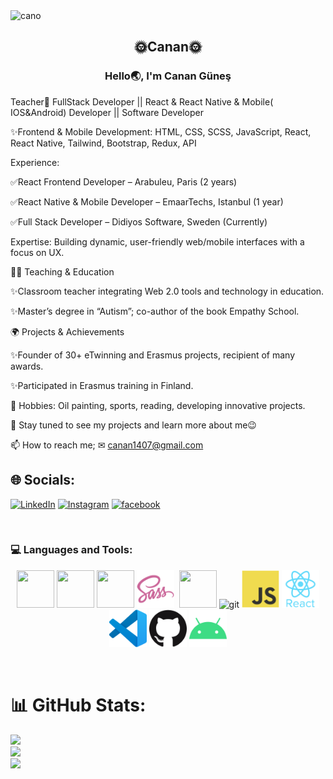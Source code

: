 <img margin-left=800px width="600" height="500" alt="cano" src="https://github.com/user-attachments/assets/9a05a95f-1b98-468e-9723-4cf0834666b9" />



<h2 align="center"> 🌞Canan🌞</h2>

<h3 align="center">Hello🌏, I'm Canan Güneş</h3>

Teacher🏅 FullStack Developer || React & React Native & Mobile( IOS&Android) Developer || Software Developer

✨Frontend & Mobile Development: HTML, CSS, SCSS, JavaScript, React, React Native, Tailwind, Bootstrap, Redux, API

Experience:

✅React Frontend Developer – Arabuleu, Paris (2 years)

✅React Native & Mobile Developer – EmaarTechs, Istanbul (1 year)

✅Full Stack Developer – Didiyos Software, Sweden (Currently)

Expertise: Building dynamic, user-friendly web/mobile interfaces with a focus on UX.

👩‍🏫 Teaching & Education

✨Classroom teacher integrating Web 2.0 tools and technology in education.

✨Master’s degree in “Autism”; co-author of the book Empathy School.

🌍 Projects & Achievements

✨Founder of 30+ eTwinning and Erasmus projects, recipient of many awards.

✨Participated in Erasmus training in Finland.

🎨 Hobbies: Oil painting, sports, reading, developing innovative projects.

💫 Stay tuned to see my projects and learn more about me😉

📫 How to reach me;
✉ canan1407@gmail.com

## 🌐 Socials:
[![LinkedIn](https://img.shields.io/badge/LinkedIn-%230077B5.svg?logo=linkedin&logoColor=white)](https://linkedin.com/in/canan-güneş-akgül) [![Instagram](https://img.shields.io/badge/Instagram-%23E4405F.svg?logo=Instagram&logoColor=white)](https://instagram.com/cnn_gunes06) [![facebook](https://img.shields.io/badge/facebook-%230077B5.svg?logo=facebook&logoColor=white)](https://www.facebook.com/) 

<br />


### 💻 Languages and Tools:
<p align="center">
    <img src="https://cdn.jsdelivr.net/gh/devicons/devicon/icons/git/git-plain-wordmark.svg" height="60" width="60"/>
    <img src="https://cdn.jsdelivr.net/gh/devicons/devicon/icons/html5/html5-original-wordmark.svg" height="60" width="60"/>
    <img src="https://cdn.jsdelivr.net/gh/devicons/devicon/icons/css3/css3-original-wordmark.svg" height="60" width="60"/>
    <img src="https://github.com/devicons/devicon/blob/master/icons/sass/sass-original.svg" title="SASS" alt="SASS" width="60" height="60"/>&nbsp;
    <img src="https://cdn.jsdelivr.net/gh/devicons/devicon/icons/bootstrap/bootstrap-original-wordmark.svg" height="60" width="60"/> 
    <img src="https://www.vectorlogo.zone/logos/git-scm/git-scm-icon.svg" alt="git" width="60" height="60"/> 
    <img src="https://raw.githubusercontent.com/devicons/devicon/master/icons/javascript/javascript-original.svg" alt="javascript" width="60" height="60"/>  
    <img src="https://raw.githubusercontent.com/devicons/devicon/master/icons/react/react-original-wordmark.svg" alt="react" width="60" height="60"/> 
    <img src="https://raw.githubusercontent.com/github/explore/80688e429a7d4ef2fca1e82350fe8e3517d3494d/topics/visual-studio-code/visual-studio-code.png" widht="60" height="60" />
    <img src="https://raw.githubusercontent.com/github/explore/78df643247d429f6cc873026c0622819ad797942/topics/github/github.png" widht="60" height="60" />
    <img src="https://raw.githubusercontent.com/github/explore/80688e429a7d4ef2fca1e82350fe8e3517d3494d/topics/android/android.png" widht="60" height="60" />
<br />
</p>


<br />






# 📊 GitHub Stats:
![](https://github-readme-stats.vercel.app/api?username=canan777&theme=default&hide_border=false&include_all_commits=false&count_private=false)<br/>
![](https://github-readme-streak-stats.herokuapp.com/?user=canan777&theme=default&hide_border=false)<br/>
![](https://github-readme-stats.vercel.app/api/top-langs/?username=canan777&theme=default&hide_border=false&include_all_commits=false&count_private=false&layout=compact)




              
